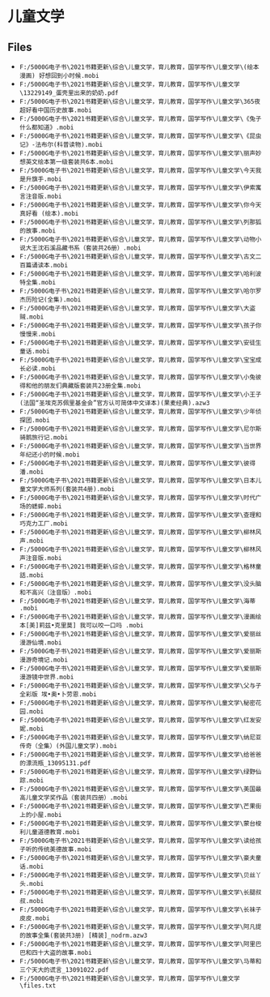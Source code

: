 # 儿童文学

## Files

- `F:/5000G电子书\2021书籍更新\综合\儿童文学，育儿教育，国学写作\儿童文学\(绘本漫画) 好想回到小时候.mobi`
- `F:/5000G电子书\2021书籍更新\综合\儿童文学，育儿教育，国学写作\儿童文学\13229149_蛋壳里出来的奶奶.pdf`
- `F:/5000G电子书\2021书籍更新\综合\儿童文学，育儿教育，国学写作\儿童文学\365夜超好看中国历史故事.mobi`
- `F:/5000G电子书\2021书籍更新\综合\儿童文学，育儿教育，国学写作\儿童文学\《兔子什么都知道》.mobi`
- `F:/5000G电子书\2021书籍更新\综合\儿童文学，育儿教育，国学写作\儿童文学\《昆虫记》-法布尔(科普读物).mobi`
- `F:/5000G电子书\2021书籍更新\综合\儿童文学，育儿教育，国学写作\儿童文学\丽声妙想英文绘本第一级套装共6本.mobi`
- `F:/5000G电子书\2021书籍更新\综合\儿童文学，育儿教育，国学写作\儿童文学\今天我是升旗手.mobi`
- `F:/5000G电子书\2021书籍更新\综合\儿童文学，育儿教育，国学写作\儿童文学\伊索寓言注音版.mobi`
- `F:/5000G电子书\2021书籍更新\综合\儿童文学，育儿教育，国学写作\儿童文学\你今天真好看 (绘本).mobi`
- `F:/5000G电子书\2021书籍更新\综合\儿童文学，育儿教育，国学写作\儿童文学\列那狐的故事.mobi`
- `F:/5000G电子书\2021书籍更新\综合\儿童文学，育儿教育，国学写作\儿童文学\动物小说大王沈石溪品藏书系（套装共26册）.mobi`
- `F:/5000G电子书\2021书籍更新\综合\儿童文学，育儿教育，国学写作\儿童文学\古文二百篇诵读本.mobi`
- `F:/5000G电子书\2021书籍更新\综合\儿童文学，育儿教育，国学写作\儿童文学\哈利波特全集.mobi`
- `F:/5000G电子书\2021书籍更新\综合\儿童文学，育儿教育，国学写作\儿童文学\哈尔罗杰历险记(全集).mobi`
- `F:/5000G电子书\2021书籍更新\综合\儿童文学，育儿教育，国学写作\儿童文学\大盗贼.mobi`
- `F:/5000G电子书\2021书籍更新\综合\儿童文学，育儿教育，国学写作\儿童文学\孩子你慢慢来.mobi`
- `F:/5000G电子书\2021书籍更新\综合\儿童文学，育儿教育，国学写作\儿童文学\安徒生童话.mobi`
- `F:/5000G电子书\2021书籍更新\综合\儿童文学，育儿教育，国学写作\儿童文学\宝宝成长必读.mobi`
- `F:/5000G电子书\2021书籍更新\综合\儿童文学，育儿教育，国学写作\儿童文学\小兔彼得和他的朋友们典藏版套装共23册全集.mobi`
- `F:/5000G电子书\2021书籍更新\综合\儿童文学，育儿教育，国学写作\儿童文学\小王子(法国“圣埃克苏佩里基金会”官方认可简体中文译本)(果麦经典).azw3`
- `F:/5000G电子书\2021书籍更新\综合\儿童文学，育儿教育，国学写作\儿童文学\少年侦探团.mobi`
- `F:/5000G电子书\2021书籍更新\综合\儿童文学，育儿教育，国学写作\儿童文学\尼尔斯骑鹅旅行记.mobi`
- `F:/5000G电子书\2021书籍更新\综合\儿童文学，育儿教育，国学写作\儿童文学\当世界年纪还小的时候.mobi`
- `F:/5000G电子书\2021书籍更新\综合\儿童文学，育儿教育，国学写作\儿童文学\彼得潘.mobi`
- `F:/5000G电子书\2021书籍更新\综合\儿童文学，育儿教育，国学写作\儿童文学\日本儿童文学大师系列(套装共4册).mobi`
- `F:/5000G电子书\2021书籍更新\综合\儿童文学，育儿教育，国学写作\儿童文学\时代广场的蟋蟀.mobi`
- `F:/5000G电子书\2021书籍更新\综合\儿童文学，育儿教育，国学写作\儿童文学\查理和巧克力工厂.mobi`
- `F:/5000G电子书\2021书籍更新\综合\儿童文学，育儿教育，国学写作\儿童文学\柳林风声.mobi`
- `F:/5000G电子书\2021书籍更新\综合\儿童文学，育儿教育，国学写作\儿童文学\柳林风声注音版.mobi`
- `F:/5000G电子书\2021书籍更新\综合\儿童文学，育儿教育，国学写作\儿童文学\格林童話.mobi`
- `F:/5000G电子书\2021书籍更新\综合\儿童文学，育儿教育，国学写作\儿童文学\没头脑和不高兴（注音版）.mobi`
- `F:/5000G电子书\2021书籍更新\综合\儿童文学，育儿教育，国学写作\儿童文学\海蒂 .mobi`
- `F:/5000G电子书\2021书籍更新\综合\儿童文学，育儿教育，国学写作\儿童文学\漫画绘本[美]莉兹•克里莫] 我可以咬一口吗 .mobi`
- `F:/5000G电子书\2021书籍更新\综合\儿童文学，育儿教育，国学写作\儿童文学\爱丽丝漫游仙境.mobi`
- `F:/5000G电子书\2021书籍更新\综合\儿童文学，育儿教育，国学写作\儿童文学\爱丽斯漫游奇境记.mobi`
- `F:/5000G电子书\2021书籍更新\综合\儿童文学，育儿教育，国学写作\儿童文学\爱丽斯漫游镜中世界.mobi`
- `F:/5000G电子书\2021书籍更新\综合\儿童文学，育儿教育，国学写作\儿童文学\父与子全彩版 埃•奥•卜劳恩.mobi`
- `F:/5000G电子书\2021书籍更新\综合\儿童文学，育儿教育，国学写作\儿童文学\秘密花园.mobi`
- `F:/5000G电子书\2021书籍更新\综合\儿童文学，育儿教育，国学写作\儿童文学\红发安妮.mobi`
- `F:/5000G电子书\2021书籍更新\综合\儿童文学，育儿教育，国学写作\儿童文学\纳尼亚传奇（全集）(外国儿童文学).mobi`
- `F:/5000G电子书\2021书籍更新\综合\儿童文学，育儿教育，国学写作\儿童文学\给爸爸的漂流瓶_13095131.pdf`
- `F:/5000G电子书\2021书籍更新\综合\儿童文学，育儿教育，国学写作\儿童文学\绿野仙踪.mobi`
- `F:/5000G电子书\2021书籍更新\综合\儿童文学，育儿教育，国学写作\儿童文学\美国最高儿童文学奖作品（套装共四册）.mobi`
- `F:/5000G电子书\2021书籍更新\综合\儿童文学，育儿教育，国学写作\儿童文学\芒果街上的小屋.mobi`
- `F:/5000G电子书\2021书籍更新\综合\儿童文学，育儿教育，国学写作\儿童文学\蒙台梭利儿童道德教育.mobi`
- `F:/5000G电子书\2021书籍更新\综合\儿童文学，育儿教育，国学写作\儿童文学\读给孩子听的传统美德故事.mobi`
- `F:/5000G电子书\2021书籍更新\综合\儿童文学，育儿教育，国学写作\儿童文学\豪夫童话.mobi`
- `F:/5000G电子书\2021书籍更新\综合\儿童文学，育儿教育，国学写作\儿童文学\贝丝丫头.mobi`
- `F:/5000G电子书\2021书籍更新\综合\儿童文学，育儿教育，国学写作\儿童文学\长腿叔叔.mobi`
- `F:/5000G电子书\2021书籍更新\综合\儿童文学，育儿教育，国学写作\儿童文学\长袜子皮皮.mobi`
- `F:/5000G电子书\2021书籍更新\综合\儿童文学，育儿教育，国学写作\儿童文学\阿凡提的故事全集(套装共3册) [精装]_nodrm.azw3`
- `F:/5000G电子书\2021书籍更新\综合\儿童文学，育儿教育，国学写作\儿童文学\阿里巴巴和四十大盗的故事.mobi`
- `F:/5000G电子书\2021书籍更新\综合\儿童文学，育儿教育，国学写作\儿童文学\马蒂和三个天大的谎言_13091022.pdf`
- `F:/5000G电子书\2021书籍更新\综合\儿童文学，育儿教育，国学写作\儿童文学\files.txt`
